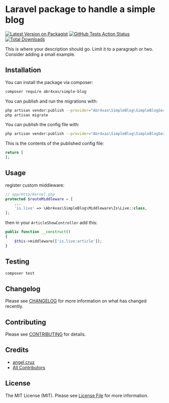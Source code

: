 # Laravel package to handle a simple blog

[![Latest Version on Packagist](https://img.shields.io/packagist/v/abr4xas/simple-blog.svg?style=flat-square)](https://packagist.org/packages/abr4xas/simple-blog)
[![GitHub Tests Action Status](https://img.shields.io/github/workflow/status/abr4xas/simple-blog/run-tests?label=tests)](https://github.com/abr4xas/simple-blog/actions?query=workflow%3ATests+branch%3Amaster)
[![Total Downloads](https://img.shields.io/packagist/dt/abr4xas/simple-blog.svg?style=flat-square)](https://packagist.org/packages/abr4xas/simple-blog)


This is where your description should go. Limit it to a paragraph or two. Consider adding a small example.


## Installation

You can install the package via composer:

```bash
composer require abr4xas/simple-blog
```

You can publish and run the migrations with:

```bash
php artisan vendor:publish --provider="Abr4xas\SimpleBlog\SimpleBlogServiceProvider" --tag="migrations"
php artisan migrate
```

You can publish the config file with:
```bash
php artisan vendor:publish --provider="Abr4xas\SimpleBlog\SimpleBlogServiceProvider" --tag="config"
```

This is the contents of the published config file:

```php
return [
];
```

## Usage

register custom middleware:

```php
// app/Http/Kernel.php
protected $routeMiddleware = [
    ...
	'is.live' => \Abr4xas\SimpleBlog\Middleware\Is\Live::class,
];
```
then in your `ArticleShowController` add this:

```php
public function __construct()
{
	$this->middleware(['is.live:article']);
}
```


## Testing

```bash
composer test
```

## Changelog

Please see [CHANGELOG](CHANGELOG.md) for more information on what has changed recently.

## Contributing

Please see [CONTRIBUTING](.github/CONTRIBUTING.md) for details.

## Credits

- [angel cruz](https://github.com/abr4xas)
- [All Contributors](../../contributors)

## License

The MIT License (MIT). Please see [License File](LICENSE.md) for more information.
